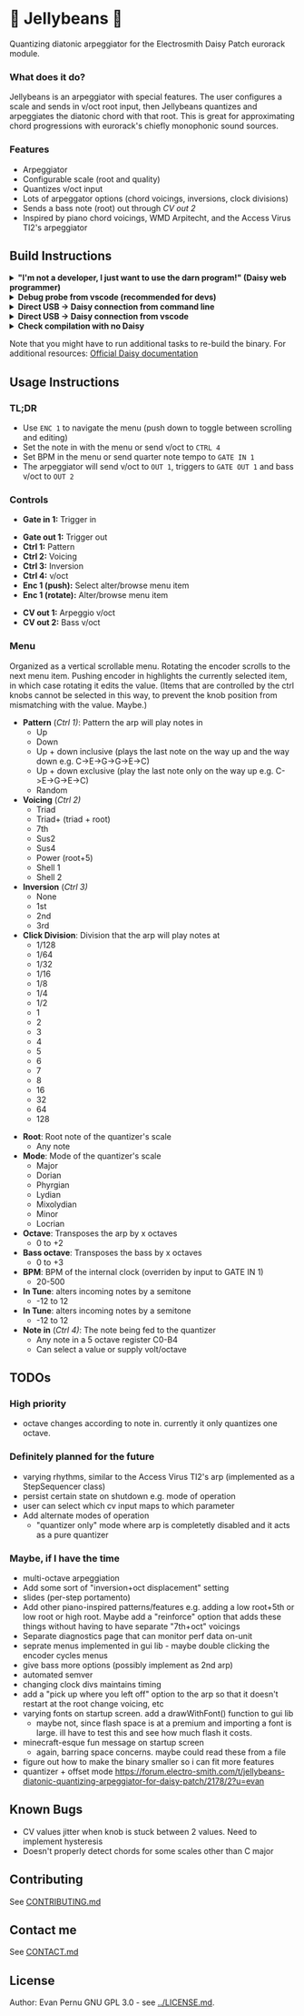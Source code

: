# :candy: Jellybeans :candy:
Quantizing diatonic arpeggiator for the Electrosmith Daisy Patch eurorack module.

### What does it do?
Jellybeans is an arpeggiator with special features. The user configures a scale and sends in v/oct root input, then Jellybeans quantizes and arpeggiates the diatonic chord with that root. This is great for approximating chord progressions with eurorack's chiefly monophonic sound sources.

### Features
* Arpeggiator
* Configurable scale (root and quality)
* Quantizes v/oct input
* Lots of arpeggator options (chord voicings, inversions, clock divisions)
* Sends a bass note (root) out through _CV out 2_
* Inspired by piano chord voicings, WMD Arpitecht, and the Access Virus TI2's arpeggiator

## Build Instructions

<details>
<summary><b>"I'm not a developer, I just want to use the darn program!" (Daisy web programmer)</b></summary>

From the [Daisy web programmer](https://electro-smith.github.io/Programmer/):
1. With the eurorack module's power turned off, connect Daisy Seed via USB. If you're re-building, you'll need to briefly disconnect and then reconnect to reset things.
2. Put Daisy into bootloader mode by holding the BOOT button down, and then pressing the RESET button. Once you release the RESET button, you can also let go of the BOOT button. 
3. Download [build/Jellybeans.bin](build/Jellybeans.bin)
4. In the web programmer, click "connect". Select "DFU in FS mode"
6. Click "choose file" and select `Jellybeans.bin`
7. Click "program"

Check out [this post](https://forum.electro-smith.com/t/welcome-to-daisy-get-started-here/15) for troubleshooting and more info. I've tested this in Chrome compatibility with other browsers may vary.

</details>


<details>
<summary><b>Debug probe from vscode (recommended for devs)</b></summary>

From a vscode instance in this project's root directory:
1. Connect the [ST LINK-V3 debug probe](https://www.electro-smith.com/daisy/stlink-v3mini) to Daisy
2. With the eurorack module's power turned on, connect Daisy Seed via USB.
3. Hit ctrl+p to bring up the command palette 
4. Type `task build_and_program` and hit enter

</details>

<details>
<summary><b>Direct USB -> Daisy connection from command line</b></summary>

From this project's root directory:
1. With the eurorack module's power turned off, connect Daisy Seed via USB. If you're re-building, you'll need to briefly disconnect and then reconnect to reset things.
2. Put Daisy into bootloader mode by holding the BOOT button down, and then pressing the RESET button. Once you release the RESET button, you can also let go of the BOOT button. 
3. `make program-dfu`
4. Disconnect USB and power on the module.

</details>

<details>
<summary><b>Direct USB -> Daisy connection from vscode</b></summary>

From a vscode instance in this project's root directory:
From this project's root directory:
1. With the eurorack module's power turned off, connect Daisy Seed via USB. If you're re-building, you'll need to briefly disconnect and then reconnect to reset things.
2. Put Daisy into bootloader mode by holding the BOOT button down, and then pressing the RESET button. Once you release the RESET button, you can also let go of the BOOT button. 
3. Hit ctrl+p to bring up the command palette 
4. Type `task build_and_program_dfu` and hit enter
5. Disconnect USB and power on the module

</details>

<details>
<summary><b> Check compilation with no Daisy </b></summary>
From this project's root directory: `make`

</details>

Note that you might have to run additional tasks to re-build the binary. For additional resources: [Official Daisy documentation](https://github.com/electro-smith/DaisyWiki/wiki/1.-Setting-Up-Your-Development-Environment)

## Usage Instructions
### TL;DR
* Use `ENC 1` to navigate the menu (push down to toggle between scrolling and editing)
* Set the note in with the menu or send v/oct to `CTRL 4`
* Set BPM in the menu or send quarter note tempo to `GATE IN 1`
* The arpeggiator will send v/oct to `OUT 1`, triggers to `GATE OUT 1` and bass v/oct to `OUT 2`

### Controls
* **Gate in 1:** Trigger in 
<!--* **Gate in 2:**-->
* **Gate out 1:** Trigger out
* **Ctrl 1:** Pattern
* **Ctrl 2:** Voicing
* **Ctrl 3:** Inversion
* **Ctrl 4:** v/oct
* **Enc 1 (push):** Select alter/browse menu item 
* **Enc 1 (rotate):** Alter/browse menu item
<!--* **Audio in 1:**
* **Audio in 2:**
* **Audio in 3:**
* **Audio in 4:**
* **Audio out 1:**
* **Audio out 2:**
* **Audio out 3:**
* **Audio out 4:**
* **MIDI in:** 
* **MIDI out:** -->
* **CV out 1:** Arpeggio v/oct
* **CV out 2:** Bass v/oct

### Menu
Organized as a vertical scrollable menu. Rotating the encoder scrolls to the next menu item. Pushing encoder in highlights the currently selected item, in which case rotating it edits the value. (Items that are controlled by the ctrl knobs cannot be selected in this way, to prevent the knob position from mismatching with the value. Maybe.)

* **Pattern** (_Ctrl 1)_: Pattern the arp will play notes in
    * Up
    * Down
    * Up + down inclusive (plays the last note on the way up and the way down e.g. C->E->G->G->E->C)
    * Up + down exclusive (play the last note only on the way up e.g. C->E->G->E->C)
    * Random
* **Voicing** (_Ctrl 2)_
    * Triad
    * Triad+ (triad + root)
    * 7th
    * Sus2
    * Sus4
    * Power (root+5)
    * Shell 1
    * Shell 2
    <!--* Kenny Barron-->
* **Inversion** (_Ctrl 3)_
    * None
    * 1st
    * 2nd
    * 3rd
* **Click Division**: Division that the arp will play notes at
    * 1/128
    * 1/64
    * 1/32
    * 1/16
    * 1/8
    * 1/4
    * 1/2
    * 1
    * 2
    * 3
    * 4
    * 5
    * 6
    * 7
    * 8
    * 16
    * 32
    * 64
    * 128
    <!--* 4 bars
    * 2 bars
    * 1 bar
    * Half
    * 4th
    * 8th
    * 16th
    * 32nd
    * 64th (maaaybe) -->
<!--* Rhythm
    * Straight
    * Dotted
    * Swing 25%
    * Swing 50%
    * Swing 75%
    * Swing 100%
    * A number of fun virus-like patterns
    * Trig in (Plays a note when something is sent to trig in. Changes notes for every new trigger)-->
* **Root**: Root note of the quantizer's scale
    * Any note
* **Mode**: Mode of the quantizer's scale
    * Major
    * Dorian
    * Phyrgian
    * Lydian
    * Mixolydian
    * Minor
    * Locrian
* **Octave**: Transposes the arp by x octaves
    * 0 to +2
* **Bass octave**: Transposes the bass by x octaves
    * 0 to +3
* **BPM**: BPM of the internal clock (overriden by input to GATE IN 1)
    * 20-500
* **In Tune**: alters incoming notes by a semitone
    * -12 to 12
* **In Tune**: alters incoming notes by a semitone
    * -12 to 12
* **Note in** (_Ctrl 4)_: The note being fed to the quantizer
    * Any note in a 5 octave register C0-B4
    * Can select a value or supply volt/octave

<!--
* Arp octave range (-2 to +4)
* Bass note division
    * Hold (this will play 1 sustained note until the next chord change)
    * 4 bars
    * 2 bars
    * 1 bar
    * Half
    * 4th
    * 8th
    * 16th
    * 32nd
* Bass Rhythm
    * Straight
    * Dotted
    * Swing 25%
    * Swing 50%
    * Swing 75%
    * Swing 100%
    * A number of fun virus-like patterns designed specifically for bass grooves
    * Trig in (Plays a note when something is sent to trig in. Changes notes for every new trigger)
* Bass Order
    * Up
    * Down
    * Up+down inc.
    * Up+down exc.
    * A number of fun virus-like patterns designed specifically for bass
* Bass Voicing
    * Root only
    * Melody (same chord type as arp)
    * Power (root+5)
    * Walk 1 (root+2)
    * Walk 2 (root+3)
    * Standard (triad)
    * Might include the same options as melody but maybe not. Issue would be option amount on a physical knob
* Clock in rate
    * 1
    * ½
    * ¼
    * ⅛
    * 1/16 -->

## TODOs
### High priority
* octave changes according to note in. currently it only quantizes one octave.

### Definitely planned for the future
* varying rhythms, similar to the Access Virus TI2's arp (implemented as a StepSequencer class)
* persist certain state on shutdown e.g. mode of operation
* user can select which cv input maps to which parameter
* Add alternate modes of operation
    * "quantizer only" mode where arp is completetly disabled and it acts as a pure quantizer

### Maybe, if I have the time
* multi-octave arpeggiation
* Add some sort of "inversion+oct displacement" setting
* slides (per-step portamento)
* Add other piano-inspired patterns/features e.g. adding a low root+5th or low root or high root. Maybe add  a "reinforce" option that adds these things without having to have separate "7th+oct" voicings
* Separate diagnostics page that can monitor perf data on-unit
* seprate menus implemented in gui lib - maybe double clicking the encoder cycles menus
* give bass more options (possibly implement as 2nd arp)
* automated semver
* changing clock divs maintains timing
* add a "pick up where you left off" option to the arp so that it doesn't restart at the root change voicing, etc
* varying fonts on startup screen. add a drawWithFont() function to gui lib
    * maybe not, since flash space is at a premium and importing a font is large. ill have to test this and see how much flash it costs.
* minecraft-esque fun message on startup screen
    * again, barring space concerns. maybe could read these from a file
* figure out how to make the binary smaller so i can fit more features
* quantizer + offset mode https://forum.electro-smith.com/t/jellybeans-diatonic-quantizing-arpeggiator-for-daisy-patch/2178/2?u=evan

## Known Bugs
* CV values jitter when knob is stuck between 2 values. Need to implement hysteresis
* Doesn't properly detect chords for some scales other than C major

## Contributing
See [CONTRIBUTING.md](../CONTRIBUTING.md)

## Contact me
See [CONTACT.md](../CONTACT_ME.md)

## License
Author: Evan Pernu
GNU GPL 3.0 - see [../LICENSE.md](../LICENSE.md).